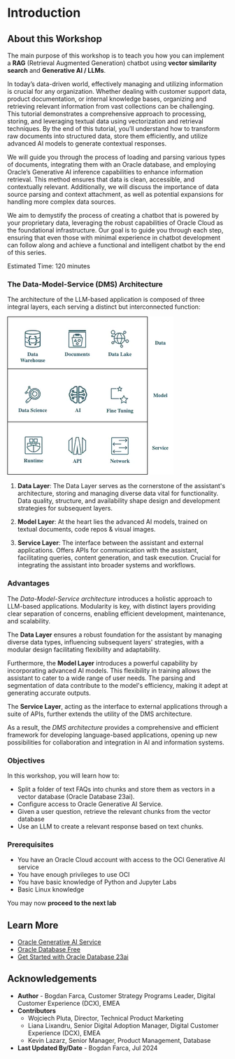 # Introduction

## About this Workshop

The main purpose of this workshop is to teach you how you can implement a **RAG** (Retrieval Augmented Generation) chatbot using **vector similarity search** and **Generative AI / LLMs**. 

In today’s data-driven world, effectively managing and utilizing information is crucial for any organization. Whether dealing with customer support data, product documentation, or internal knowledge bases, organizing and retrieving relevant information from vast collections can be challenging. This tutorial demonstrates a comprehensive approach to processing, storing, and leveraging textual data using vectorization and retrieval techniques. By the end of this tutorial, you’ll understand how to transform raw documents into structured data, store them efficiently, and utilize advanced AI models to generate contextual responses.

We will guide you through the process of loading and parsing various types of documents, integrating them with an Oracle database, and employing Oracle’s Generative AI inference capabilities to enhance information retrieval. This method ensures that data is clean, accessible, and contextually relevant. Additionally, we will discuss the importance of data source parsing and context attachment, as well as potential expansions for handling more complex data sources.


We aim to demystify the process of creating a chatbot that is powered by your proprietary data, leveraging the robust capabilities of Oracle Cloud as the foundational infrastructure. Our goal is to guide you through each step, ensuring that even those with minimal experience in chatbot development can follow along and achieve a functional and intelligent chatbot by the end of this series.

Estimated Time: 120 minutes

### The Data-Model-Service (DMS) Architecture

The architecture of the LLM-based application is composed of three integral layers, each serving a distinct but interconnected function:

![Logical Architecture](images/image1.webp)

1. **Data Layer**: The Data Layer serves as the cornerstone of the assistant's architecture, storing and managing diverse data vital for functionality. Data quality, structure, and availability shape design and development strategies for subsequent layers.
	
1. **Model Layer**: At the heart lies the advanced AI models, trained on textual documents, code repos & visual images.

1. **Service Layer**: The interface between the assistant and external applications. Offers APIs for communication with the assistant, facilitating queries, content generation, and task execution. Crucial for integrating the assistant into broader systems and workflows.

### Advantages
The *Data-Model-Service architecture* introduces a holistic approach to LLM-based applications. Modularity is key, with distinct layers providing clear separation of concerns, enabling efficient development, maintenance, and scalability.

The **Data Layer** ensures a robust foundation for the assistant by managing diverse data types, influencing subsequent layers' strategies, with a modular design facilitating flexibility and adaptability.

Furthermore, the **Model Layer** introduces a powerful capability by incorporating advanced AI models. This flexibility in training allows the assistant to cater to a wide range of user needs. The parsing and segmentation of data contribute to the model's efficiency, making it adept at generating accurate outputs.

The **Service Layer**, acting as the interface to external applications through a suite of APIs, further extends the utility of the DMS architecture.

As a result, the *DMS architecture* provides a comprehensive and efficient framework for developing language-based applications, opening up new possibilities for collaboration and integration in AI and information systems.

### Objectives

In this workshop, you will learn how to:

* Split a folder of text FAQs into chunks and store them as vectors in a vector database (Oracle Database  23ai).
* Configure access to Oracle Generative AI Service.
* Given a user question, retrieve the relevant chunks from the vector database
* Use an LLM to create a relevant response based on text chunks.

### Prerequisites

* You have an Oracle Cloud account with access to the OCI Generative AI service
* You have enough privileges to use OCI
* You have basic knowledge of Python and Jupyter Labs
* Basic Linux knowledge

You may now **proceed to the next lab**

## Learn More
* [Oracle Generative AI Service](https://www.oracle.com/artificial-intelligence/generative-ai/generative-ai-service/)
* [Oracle Database Free](https://www.oracle.com/database/free/)
* [Get Started with Oracle Database 23ai](https://www.oracle.com/ro/database/free/get-started/)

## Acknowledgements
* **Author** - Bogdan Farca, Customer Strategy Programs Leader, Digital Customer Experience (DCX), EMEA
* **Contributors** 
   - Wojciech Pluta, Director, Technical Product Marketing
   - Liana Lixandru, Senior Digital Adoption Manager, Digital Customer Experience (DCX), EMEA
   - Kevin Lazarz, Senior Manager, Product Management, Database
* **Last Updated By/Date** -  Bogdan Farca, Jul 2024
